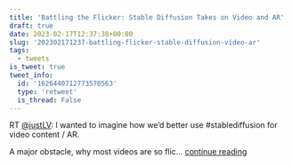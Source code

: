 ```yaml
---
title: 'Battling the Flicker: Stable Diffusion Takes on Video and AR'
draft: true
date: 2023-02-17T12:37:38+00:00
slug: '202302171237-battling-flicker-stable-diffusion-video-ar'
tags:
  - tweets
is_tweet: true
tweet_info:
  id: '1626440712773570563'
  type: 'retweet'
  is_thread: False
---
```




RT [@justLV](https://x.com/justLV): I wanted to imagine how we’d better use #stablediffusion for video content / AR.

A major obstacle, why most videos are so flic… [continue reading](https://x.com/sytelus/status/1626440712773570563)
